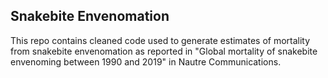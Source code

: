 ## Snakebite Envenomation

This repo contains cleaned code used to generate estimates of mortality from snakebite envenomation as reported in "Global mortality of snakebite envenoming between 1990 and 2019" in Nautre Communications.
